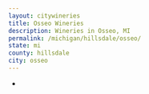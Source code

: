 ```yaml
---
layout: citywineries
title: Osseo Wineries
description: Wineries in Osseo, MI
permalink: /michigan/hillsdale/osseo/
state: mi
county: hillsdale
city: osseo
---
```

-
